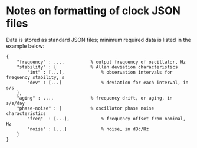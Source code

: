 # Notes on formatting of clock JSON files

Data is stored as standard JSON files; minimum required data is listed in the example below:

    {
        "frequency" : ...,          % output frequency of oscillator, Hz
        "stability" : {             % Allan deviation characteristics
            "int" : [...],              % observation intervals for frequency stability, s
            "dev" : [...]               % deviation for each interval, in s/s
        },
        "aging" : ...,              % frequency drift, or aging, in s/s/day
        "phase-noise" : {           % oscillator phase noise characteristics
            "freq"  : [...],            % frequency offset from nominal, Hz
            "noise" : [...]             % noise, in dBc/Hz
        }
    }